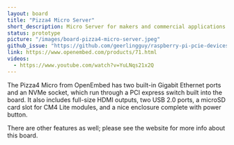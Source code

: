 ```yaml
---
layout: board
title: "Pizza4 Micro Server"
short_description: Micro Server for makers and commercial applications.
status: prototype
picture: "/images/board-pizza4-micro-server.jpeg"
github_issue: "https://github.com/geerlingguy/raspberry-pi-pcie-devices/issues/136"
link: https://www.openembed.com/products/71.html
videos:
  - https://www.youtube.com/watch?v=YuLNqs21x2Q
---
```

The Pizza4 Micro from OpenEmbed has two built-in Gigabit Ethernet ports and an NVMe socket, which run through a PCI express switch built into the board.
It also includes full-size HDMI outputs, two USB 2.0 ports, a microSD card slot for CM4 Lite modules, and a nice enclosure complete with power button.

There are other features as well; please see the website for more info about this board.
